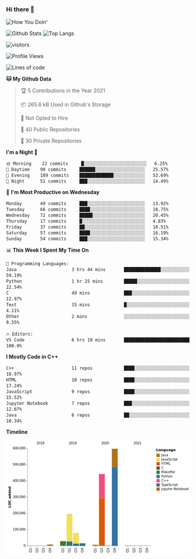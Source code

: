 ### Hi there 👋

![How You Doin'](https://media.giphy.com/media/Y6OITrN9Y7G0M/giphy.gif)

![Github Stats](https://github-readme-stats.vercel.app/api?username=kforkaran&count_private=true&show_icons=true&include_all_commits=true)
![Top Langs](https://github-readme-stats.vercel.app/api/top-langs/?username=kforkaran&hide=TeX,Jupyter%20Notebook&layout=compact)

![visitors](https://visitor-badge.laobi.icu/badge?page_id=kforkaran.kforkaran)

<!--START_SECTION:waka-->
![Profile Views](http://img.shields.io/badge/Profile%20Views-0-blue)

![Lines of code](https://img.shields.io/badge/From%20Hello%20World%20I%27ve%20Written-1.4%20million%20lines%20of%20code-blue)

**🐱 My Github Data** 

> 🏆 5 Contributions in the Year 2021
 > 
> 📦 265.6 kB Used in Github's Storage 
 > 
> 🚫 Not Opted to Hire
 > 
> 📜 40 Public Repositories 
 > 
> 🔑 30 Private Repositories  
 > 
**I'm a Night 🦉** 

```text
🌞 Morning    22 commits     █░░░░░░░░░░░░░░░░░░░░░░░░   6.25% 
🌆 Daytime    90 commits     ██████░░░░░░░░░░░░░░░░░░░   25.57% 
🌃 Evening    189 commits    █████████████░░░░░░░░░░░░   53.69% 
🌙 Night      51 commits     ███░░░░░░░░░░░░░░░░░░░░░░   14.49%

```
📅 **I'm Most Productive on Wednesday** 

```text
Monday       49 commits     ███░░░░░░░░░░░░░░░░░░░░░░   13.92% 
Tuesday      66 commits     ████░░░░░░░░░░░░░░░░░░░░░   18.75% 
Wednesday    72 commits     █████░░░░░░░░░░░░░░░░░░░░   20.45% 
Thursday     17 commits     █░░░░░░░░░░░░░░░░░░░░░░░░   4.83% 
Friday       37 commits     ██░░░░░░░░░░░░░░░░░░░░░░░   10.51% 
Saturday     57 commits     ████░░░░░░░░░░░░░░░░░░░░░   16.19% 
Sunday       54 commits     ███░░░░░░░░░░░░░░░░░░░░░░   15.34%

```


📊 **This Week I Spent My Time On** 

```text
💬 Programming Languages: 
Java                     3 hrs 44 mins       ██████████████░░░░░░░░░░░   59.19% 
Python                   1 hr 25 mins        █████░░░░░░░░░░░░░░░░░░░░   22.54% 
C                        49 mins             ███░░░░░░░░░░░░░░░░░░░░░░   12.97% 
Text                     15 mins             █░░░░░░░░░░░░░░░░░░░░░░░░   4.11% 
Other                    2 mins              ░░░░░░░░░░░░░░░░░░░░░░░░░   0.55%

🔥 Editors: 
VS Code                  6 hrs 19 mins       █████████████████████████   100.0%

```

**I Mostly Code in C++** 

```text
C++                      11 repos            ████░░░░░░░░░░░░░░░░░░░░░   18.97% 
HTML                     10 repos            ████░░░░░░░░░░░░░░░░░░░░░   17.24% 
JavaScript               9 repos             ████░░░░░░░░░░░░░░░░░░░░░   15.52% 
Jupyter Notebook         7 repos             ███░░░░░░░░░░░░░░░░░░░░░░   12.07% 
Java                     6 repos             ██░░░░░░░░░░░░░░░░░░░░░░░   10.34%

```


**Timeline**

![Chart not found](https://raw.githubusercontent.com/kforkaran/kforkaran/master/charts/bar_graph.png) 


<!--END_SECTION:waka-->
